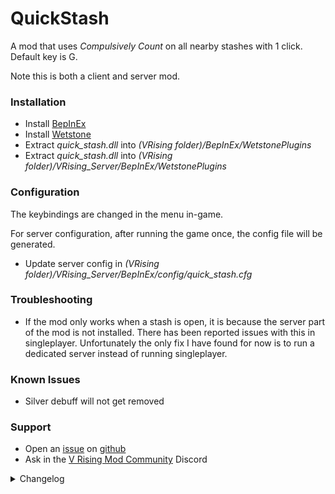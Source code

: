 # QuickStash

A mod that uses _Compulsively Count_ on all nearby stashes with 1 click.  
Default key is G.

Note this is both a client and server mod.

### Installation

- Install [BepInEx](https://v-rising.thunderstore.io/package/BepInEx/BepInExPack_V_Rising/)
- Install [Wetstone](https://v-rising.thunderstore.io/package/molenzwiebel/Wetstone/)
- Extract _quick_stash.dll_ into _(VRising folder)/BepInEx/WetstonePlugins_
- Extract _quick_stash.dll_ into _(VRising folder)/VRising_Server/BepInEx/WetstonePlugins_

### Configuration

The keybindings are changed in the menu in-game.

For server configuration, after running the game once, the config file will be generated.

- Update server config in _(VRising folder)/VRising_Server/BepInEx/config/quick_stash.cfg_

### Troubleshooting

- If the mod only works when a stash is open, it is because the server part of the mod is not installed. There has been reported issues with this in singleplayer. Unfortunately the only fix I have found for now is to run a dedicated server instead of running singleplayer.

### Known Issues

- Silver debuff will not get removed

### Support

- Open an [issue](https://github.com/Elmegaard/QuickStash/issues) on [github](https://github.com/Elmegaard/QuickStash)
- Ask in the [V Rising Mod Community](https://discord.gg/CWzkHvekg3) Discord

<details>
<summary>Changelog</summary>

`1.2.2` (unreleased)

- Reduce cooldown from 2 seconds to 0.5 seconds

`1.2.1`

- Fixed Readme

`1.2.0`

- Increased default range to 50
- Added Wetstone (keybinds added to controls in-game)
- Code refactor
- Fixed memory leak (but added small stutter when depositing)

`1.1.2`

- Fixed a client crash

`1.1.1`

- Updated Readme

`1.1.0`

- Set max distance
- Made config for keybind
- Made config for max distance

`1.0.1`

- Updated Readme

`1.0.0`

- Initial mod upload

</details>
